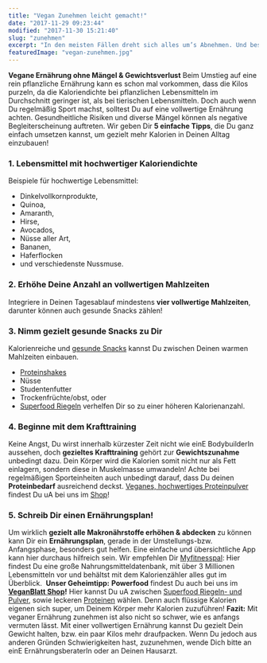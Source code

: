 ```yaml
---
title: "Vegan Zunehmen leicht gemacht!"
date: "2017-11-29 09:23:44"
modified: "2017-11-30 15:21:40"
slug: "zunehmen"
excerpt: "In den meisten Fällen dreht sich alles um’s Abnehmen. Und bestimmt denken Viele, dass es einfach ist, ein paar Kilos mehr auf die Waage zu bringen. Doch tatsächlich gibt es Menschen, deren Stoffwechsel anders arbeitet, oder es aufgrund anderer Umstände für sie schwierig ist, an Gewicht zuzunehmen."
featuredImage: "vegan-zunehmen.jpg"
---
```


**Vegane Ernährung ohne Mängel & Gewichtsverlust** Beim Umstieg auf eine rein pflanzliche Ernährung kann es schon mal vorkommen, dass die Kilos purzeln, da die Kaloriendichte bei pflanzlichen Lebensmitteln im Durchschnitt geringer ist, als bei tierischen Lebensmitteln. Doch auch wenn Du regelmäßig Sport machst, solltest Du auf eine vollwertige Ernährung achten. Gesundheitliche Risiken und diverse Mängel können als negative Begleiterscheinung auftreten. Wir geben Dir **5 einfache Tipps**, die Du ganz einfach umsetzen kannst, um gezielt mehr Kalorien in Deinen Alltag einzubauen!

### **1.** **Lebensmittel mit hochwertiger Kaloriendichte**

Beispiele für hochwertige Lebensmittel:

*   Dinkelvollkornprodukte,
*   Quinoa,
*   Amaranth,
*   Hirse,
*   Avocados,
*   Nüsse aller Art,
*   Bananen,
*   Haferflocken
*   und verschiedenste Nussmuse.

### **2\. Erhöhe Deine Anzahl an vollwertigen Mahlzeiten**

Integriere in Deinen Tagesablauf mindestens **vier vollwertige Mahlzeiten**, darunter können auch gesunde Snacks zählen!

### **3\. Nimm gezielt gesunde Snacks zu Dir**

Kalorienreiche und [gesunde Snacks](https://shop.veganblatt.com/de-AT/gesundheit/snacks) kannst Du zwischen Deinen warmen Mahlzeiten einbauen.

*   [Proteinshakes](https://shop.veganblatt.com/de-AT/gesundheit/protein)
*   Nüsse
*   Studentenfutter
*   Trockenfrüchte/obst, oder
*   [Superfood Riegeln](https://shop.veganblatt.com/de-AT/gesundheit/snacks) verhelfen Dir so zu einer höheren Kalorienanzahl.

### **4\. Beginne mit dem Krafttraining**

Keine Angst, Du wirst innerhalb kürzester Zeit nicht wie einE BodybuilderIn aussehen, doch **gezieltes Krafttraining** gehört zur **Gewichtszunahme** unbedingt dazu. Dein Körper wird die Kalorien somit nicht nur als Fett einlagern, sondern diese in Muskelmasse umwandeln! Achte bei regelmäßigen Sporteinheiten auch unbedingt darauf, dass Du deinen **Proteinbedarf** ausreichend deckst. [Veganes, hochwertiges Proteinpulver](https://shop.veganblatt.com/de-AT/gesundheit/protein) findest Du uA bei uns im [Shop](https://shop.veganblatt.com/)!

### **5\. Schreib Dir einen Ernährungsplan!**

Um wirklich **gezielt alle Makronährstoffe erhöhen & abdecken** zu können kann Dir ein **Ernährungsplan**, gerade in der Umstellungs-bzw. Anfangsphase, besonders gut helfen. Eine einfache und übersichtliche App kann hier durchaus hilfreich sein. Wir empfehlen Dir [Myfitnesspal](https://www.myfitnesspal.com/de): Hier findest Du eine große Nahrungsmitteldatenbank, mit über 3 Millionen Lebensmitteln vor und behältst mit dem Kalorienzähler alles gut im Überblick.  **Unser Geheimtipp:** **Powerfood** findest Du auch bei uns im **[VeganBlatt Shop](https://shop.veganblatt.com/)!** Hier kannst Du uA zwischen [Superfood Riegeln- und Pulver](https://shop.veganblatt.com/de-AT/gesundheit), sowie leckeren [Proteinen](https://shop.veganblatt.com/de-AT/gesundheit/protein) wählen. Denn auch flüssige Kalorien eigenen sich super, um Deinem Körper mehr Kalorien zuzuführen! **Fazit:** Mit veganer Ernährung zunehmen ist also nicht so schwer, wie es anfangs vermuten lässt. Mit einer vollwertigen Ernährung kannst Du gezielt Dein Gewicht halten, bzw. ein paar Kilos mehr draufpacken. Wenn Du jedoch aus anderen Gründen Schwierigkeiten hast, zuzunehmen, wende Dich bitte an einE ErnährungsberaterIn oder an Deinen Hausarzt.